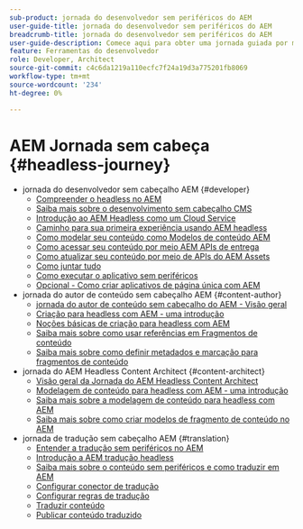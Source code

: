 ```yaml
---
sub-product: jornada do desenvolvedor sem periféricos do AEM
user-guide-title: jornada do desenvolvedor sem periféricos do AEM
breadcrumb-title: jornada do desenvolvedor sem periféricos do AEM
user-guide-description: Comece aqui para obter uma jornada guiada por meio dos recursos avançados e flexíveis sem interface de AEM, seus recursos e como aproveitá-los em seu projeto.
feature: Ferramentas do desenvolvedor
role: Developer, Architect
source-git-commit: c4c6da1219a110ecfc7f24a19d3a775201fb8069
workflow-type: tm+mt
source-wordcount: '234'
ht-degree: 0%

---
```



# AEM Jornada sem cabeça {#headless-journey}

+ jornada do desenvolvedor sem cabeçalho AEM {#developer}
   + [Compreender o headless no AEM](developer/overview.md)
   + [Saiba mais sobre o desenvolvimento sem cabeçalho CMS](developer/learn-about.md)
   + [Introdução ao AEM Headless como um Cloud Service](developer/getting-started.md)
   + [Caminho para sua primeira experiência usando AEM headless](developer/path-to-first-experience.md)
   + [Como modelar seu conteúdo como Modelos de conteúdo AEM](developer/model-your-content.md)
   + [Como acessar seu conteúdo por meio AEM APIs de entrega](developer/access-your-content.md)
   + [Como atualizar seu conteúdo por meio de APIs do AEM Assets](developer/update-your-content.md)
   + [Como juntar tudo](developer/put-it-all-together.md)
   + [Como executar o aplicativo sem periféricos](developer/go-live.md)
   + [Opcional - Como criar aplicativos de página única com AEM](developer/create-spa.md)
+ jornada do autor de conteúdo sem cabeçalho AEM {#content-author}
   + [jornada do autor de conteúdo sem cabeçalho do AEM - Visão geral](author/overview.md)
   + [Criação para headless com AEM - uma introdução](author/introduction.md)
   + [Noções básicas de criação para headless com AEM](author/basics.md)
   + [Saiba mais sobre como usar referências em Fragmentos de conteúdo](author/references.md)
   + [Saiba mais sobre como definir metadados e marcação para fragmentos de conteúdo](author/metadata-tagging.md)
+ jornada do AEM Headless Content Architect {#content-architect}
   + [Visão geral da Jornada do AEM Headless Content Architect](architect/overview.md)
   + [Modelagem de conteúdo para headless com AEM - uma introdução](architect/introduction.md)
   + [Saiba mais sobre a modelagem de conteúdo para headless com AEM](architect/basics.md)
   + [Saiba mais sobre como criar modelos de fragmento de conteúdo no AEM](architect/model-structure.md)
+ jornada de tradução sem cabeçalho AEM {#translation}
   + [Entender a tradução sem periféricos no AEM](translation/overview.md)
   + [Introdução a AEM tradução headless](translation/getting-started.md)
   + [Saiba mais sobre o conteúdo sem periféricos e como traduzir em AEM](translation/learn-about.md)
   + [Configurar conector de tradução](translation/configure-connector.md)
   + [Configurar regras de tradução](translation/translation-rules.md)
   + [Traduzir conteúdo](translation/translate-content.md)
   + [Publicar conteúdo traduzido](translation/publish-content.md)

